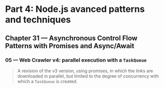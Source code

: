 # Part 4: Node.js avanced patterns and techniques
## Chapter 31 &mdash; Asynchronous Control Flow Patterns with Promises and Async/Await
### 05 &mdash; Web Crawler v4: parallel execution with a `TaskQueue`
> A revision of the v3 version, using promises, in which the links are downloaded in parallel, but limited to the degree of concurrency with which a `TaskQueue` is created.

